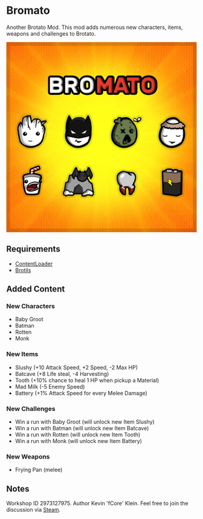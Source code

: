 # Bromato
Another Brotato Mod. This mod adds numerous new characters, items, weapons and challenges to Brotato.

![screenshot](.docs/bromato_steam_workshop_logo.png)

## Requirements
* [ContentLoader](https://github.com/BrotatoMods/Brotato-ContentLoader/)
* [Brotils](https://github.com/BrotatoMods/Brotato-Brotils/)

## Added Content
### New Characters
* Baby Groot
* Batman
* Rotten
* Monk

### New Items
* Slushy (+10 Attack Speed, +2 Speed, -2 Max HP)
* Batcave (+8 Life steal, -4 Harvesting)
* Tooth (+10% chance to heal 1 HP when pickup a Material)
* Mad Milk (-5 Enemy Speed)
* Battery (+1% Attack Speed for every Melee Damage)

### New Challenges
* Win a run with Baby Groot (will unlock new Item Slushy)
* Win a run with Batman (will unlock new Item Batcave)
* Win a run with Rotten (will unlock new Item Tooth)
* Win a run with Monk (will unlock new Item Battery)

### New Weapons
* Frying Pan (melee)

## Notes
Workshop ID 2973127975. Author Kevin 'fCore' Klein. Feel free to join the discussion via [Steam](https://steamcommunity.com/sharedfiles/filedetails/?id=2973127975).
